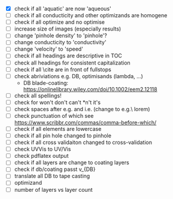 - [x] check if all 'aquatic' are now 'aqueous'
- [ ] check if all conducticity and other optimizands are homogene
- [ ] check if all optimize and no optimise
- [ ] increase size of images (especially results)
- [ ] change 'pinhole density' to 'pinhole'?
- [ ] change conducticity to 'conductivity'
- [ ] change 'velocity' to 'speed'
- [ ] check if all headings are descriptive in TOC 
- [ ] check all headings for consistent capitalization
- [ ] check if all \cite are in front of fullstops
- [ ] check abriviations e.g. DB, optimisands (lambda, ...)
    - DB blade-coating: https://onlinelibrary.wiley.com/doi/10.1002/eem2.12118
- [ ] check all spellings!
- [ ] check for won't don't can't \*n't it's 
- [ ] check spaces after e.g. and i.e.  (change to e.g.\ lorem)
- [ ] check punctuation of which see https://www.scribbr.com/commas/comma-before-which/
- [ ] check if all elements are lowercase
- [ ] check if all pin hole changed to pinhole
- [ ] check if all cross validaiton changed to cross-validation
- [ ] check UVVis to UV/Vis
- [ ] check pdflatex output
- [ ] check if all layers are change to coating layers
- [ ] check if db/coating passt v_{DB}
- [ ] translate all DB to tape casting 
- [ ] optimizand 
- [ ] number of layers vs layer count 
